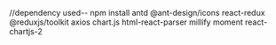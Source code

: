 //dependency used--
npm install antd @ant-design/icons react-redux @reduxjs/toolkit axios chart.js html-react-parser millify moment react-chartjs-2
